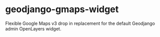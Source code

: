 geodjango-gmaps-widget
======================

Flexible Google Maps v3 drop in replacement for the default Geodjango admin
OpenLayers widget.